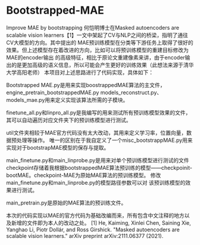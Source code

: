 # Bootstrapped-MAE
Improve MAE by bootstrapping
何恺明博士在Masked autoencoders are scalable vision learners【1】一文中架起了CV与NLP之间的桥梁，指明了通往CV大模型的方向。其中提出的
MAE预训练模型在分类等下游任务上取得了很好的效果。但上述模型存在着改进的方向，比如可以将预训练模型的重建目标修改为MAE的encoder输出
的高级特征，相比于原论文重建像素来讲，由于encoder输出的是更加高级的语义信息，所以可能会产生更好的训练效果（此想法来源于清华大学高阳老师）
本项目对上述思路进行了代码实现，具体如下：

Bootstrapped MAE.py是用来实现boostrappedMAE算法的主文件，engine_pretrain_bootstrappedMAE.py
models_reconstruct.py、models_mae.py用来定义实现该算法所需的子模块。

finetune_all.py和linpro_all.py是我编写的用来测试所有预训练模型效果的文件，其可以自动遍历对应文件夹下的预训练模型进行测试。

util文件夹相较于MAE官方代码没有太大改动，其用来定义学习率，位置向量，数据预处理等操作。
唯一的区别在于我自定义了一个misc_bootstrappMAE.py用来实现对于bootstrapMAE模型的保存与提取。

main_finetune.py和main_linprobe.py是用来对单个预训练模型进行测试的文件
checkpoint存储着我根据bootstrappedMAE算法预训练的模型——checkpoinit-bootMAE。checkpoint-MAE为原始MAE算法的预训练模型。
修改main_finetune.py和main_linprobe.py的模型路径参数可以对
该预训练模型的效果进行测试。

main_pretrain.py是原始的MAE算法的预训练文件。

本次的代码实现以MAE的官方代码为基础改编而来，所有包含中文注释的地方以及新增的文件即为本人的改动之处。
[1] He, Kaiming, Xinlei Chen, Saining Xie, Yanghao Li, Piotr Dollár, and Ross Girshick. "Masked autoencoders are scalable vision learners." arXiv preprint arXiv:2111.06377 (2021).
